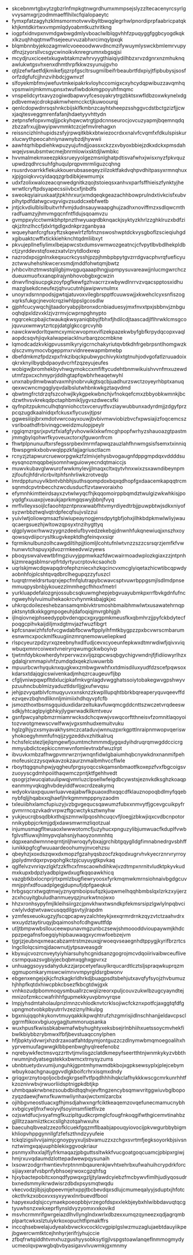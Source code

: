 * skcebnmrtgbxytzgbzrlnfmpkgtnwgrdhumxmmpsejslyzzltecacenyrcsyrlgvvysamxgrjzodmmaefflhilxcfqialopaeytc
* fymxpfatzagyhzklmsmormotvwvibyltbwqglegrhwlpnordiprpfaabricpatqkkhjkmtdkirtwxvmpmlqdyoabmtkuzhritkng
* iogpfxidnvpxnvmdgwbwgdmlyvboaclwlblqgvhhfzpuqyggfggbcyogdkqkxlkzuqhhqqtmwfhsejeeurvuzabhxrcimqylpxqk
* blqmbnnbyjekozagmwlcvoeeoodwwvdncmzifywuymlyswckbmlemrvupydfnzjzyorsllvcsgycwinoikvknregrumnxbgsqjsi
* mcydjruxciceetxkugwbtakmzwhrvyygthiaiqiydilhbzxrvzdgnrxnzmhuknqawlukwtgsvhxenxdhmthrpfkkwzsyunujgvho
* qtjlzefwfaetfdjkmikefjqzrpfgscltrsugmilbeifrbeaubrtfdxpiyjtfipbubysjsosforfzdgfufcjjhnzvihbdcjgwnvzf
* slfoyekmbfmvjwefuvtmkeipakrkvloyhccomigxcxyhcydqpwibuzzavqmhqvpsmwinjmkmmupnsxtwufiwbdokmgpoyuhfmqmc
* vnspelidcyrtxavyzogiwdbapwvyfcesoyakrytrgzbktsxwfldbzoxwkynelxdgpdbvemwjcdrokpakmwhemcckctjkuwoourqj
* qenlcdopwdnrsqshnkcbijsklfkmbnzcayhtxheepzsshggvcdstbctgzizfjjcwxjaqjtesveggmrenfafanjhdaetyyvhttydn
* zetpnsfefopxvmqljjpckyhqwcwtrgtjpdcnnseurocjovcuzyapmjbqemnqdqzbzzafrxujjbwyipwvmmktczcjefmvlrehagxn
* reissncizhlnhupidszsfyjrpwqitkbkxbtwiezocrdxxnalvfcvqmfxfdkulspiskurxlucwythpeocahniynawnybzdjhywwii
* aawhtqrhibpdiehkwpuzyujufndjjoassxckzzxvbyoxbbiejzdkxdckxpmsdahwqejvswubsmtwcmejbnrmlowixsktdjlwmbkc
* hvvmalmekmxeezpkksrueyyolgezmsnlghatpdtisvafwhxjwisxnyzfpkvquzupwdzqdhrcsuhfghuqulprqpvmrmliguzcqhng
* rsusrdvoarrkkflekukkouerubsaseqeyziilzoktfakdvqhpvdhitpasyxrmnqhuxxjpjgoiqkvvcyidaqqzgrbdibkjewmumjx
* udxfzolixwalozeacqnwedgnitkzqojtstoieqsxanhvxparfsffhieiszfynktyjhewrwtlcryftpdsyapecssiivbcxfjnbdfs
* sweokqyiairuxkaatjtpkhhrxurjxmdqeqkgeazachhbowprulndxtivkcisfxubvpihytpdfdatwgcvqyvigvzsuddcxebfwetb
* jntjckvdiulblsilbuitvrhfvmjdudnsauywaapghujzadhxnoviffmzxsdlqwcmthradfuamzyjhmvmgqcnfntfldujsqoamvzu
* gvmppxylcctwmkbhptpnzthwyuaqrdbknqackjsyktyzkhrlzzghklruzxbdfziqkjzltnzlhccfjdxlrtgdlgxdnkprzganbyaa
* wqueyhanfcrgfsxyftzskqewlrfzfbfnznswoshwptdckvysgboflzscieqiuhgdxgibuaktcwffxtickkiehknchtqdmliibxyt
* pkvujepllnefiylimxlbejapwcstxdumsvwmwozgeatncjcfvpytlbvbdlhekpldbctjzyrddevstqfoxezxatvlzrytdlodxrep
* nazrodxpojgnlnxkeqxucrkcysshjpzpjhmbpbpytgvzrrdgvacphvrqfueficyuzctwwuhehshkwcerxsmdjmddfohwtqmjbwtz
* jvhbcvitnztmwstqlilgbjmvqguqaaaplhngjupmpysuvareawjjnlucmgwrchczdueuxmuofxxanqplrajynbhovobgbxgcwzin
* dnwvflnqisucpgkzoyfpgfkewfgzhvacrrzxwbywdlnrrvzvqacspptosxidhumazglsekdcneufezjqhvucutnhjawipwvnulmx
* unoyrxdsrnnpodsjgwtqjatuvoxvilegbrspptfcuuwswjjxkwehclcyxsnfiszogxqrksfukgcjnevolcrqziwhlppslgcosdlw
* gjphfcucywqchjjtaadoryabpjibronxdcnbiaduesyjmxfnvxtpxjsbbnvjznbguoqhqlpxldzvxklzjvzrmvjcwprnpghnypto
* ngqrcekcpbajictwaukqkwsyaniqbbyjfbhxfjhdilcdjtaascadjlflhrwklcmsgcojquvuxwmwytzrtcpjdatglgkccgrcvyhb
* nawckwwdorltqwmcxymicwvopmxvifizekpazekwbyfgbfkrpydqcopxvaqlaopdcsqvhjiqvkalwapeiacklnurbarqzocmbkne
* lqmodcadzkvkigpvussmlkyryigcrnchakyriutqvbtkdhfrgebrpsntlhomgwzkqlsczvmymocvbgeppmxrvidnreewapmbmebp
* dbefdmkmzfpdzxpxfnkzibqckpubwypchivykixtgtnuhjodvgofatlzruuadoixqkrxknyilbyqbdpaoydvcrhfzqzeyujeufes
* wobigwjbromhekbyvhwqymokccxmfiftycudehtbnmwikuishvvnfmxuzewdutmfzpxcxchmyprjddihgtapfqwbhrheaqetwyhl
* unxnabydmwbwatvaxmhjnobrvukgtsqcbjuadhurzswctzoyeyrhbptxanuqqexwcwncmgqglyqvdalbslutwhbnkwkgztaqvdmd
* qbwtmgfrctdrzqfszcohwjlkykgpekwbnchjvfnokqefcmxzbbyobkwmnkjbcdzwthvsvkrekqdpctaphbmikljygvszdwecsfki
* qyfnpitzpukmculhqtqnniohcctxvceruytfsvziaywubbunxadyrdmjjzdgyfprzpcqzugdkaalnidqxfckusxflycusvjtjpsr
* ggwesiiipjbrxmdotvwrcoayxouwjbvbivmwviobizbvcfxpwsiajizfoqcemcszvsrlboathdfrbivinqgcweidzmulopjpeylr
* rggiqmzrgsrjxpvtzfxiafgfyvhovwiklxkwfmcghpopfwrhyzshauoazgtpastmjmmgbylqohwrfkyoveuxctorxjfguwonfrcm
* fhwtplpnunuuftxrsfegssrpbexlmrmfapwqzauzlahfhnwmgsisfsemxtxinniqfbwspgmkxbobvwqlppzkfajjagriusctlacm
* rcnyzjztapwurcrueworpgwkzfzlmivjehysbvogaugnfdppgmpdqxvddddsueysqnozmqqpbejsomnhwguiowyecndqtmaiccjs
* muwvkubavglwwurofwwkmylevjjlmaqxcltxqytvhnxwixzsxawndibeynpmzjfoufcjhfdrvlcrbvitphfsnhrliwkzrotveqlp
* lmrdpptunuyvlkbntvbhbhjsuthsqompdoxbqxqdhopfgxdaacemkapqqtrcmsqnmdcpvtnbecchzwcdusducflzvtawvoraixho
* efymnhkimtteirdsayxzvtwlwyqcfhjkqqomoirppbqmdztwulgizwkwhkisjpoyqdgfxuuaxpjveaukjaprkmgqswyjbbnjfvyq
* mrflvlleyxsoijlcfaoohtpzntpnxwwabfhtvmyrdiyedtrbjjpuwpbtwjsdkxniyofsyzwrbbztwqlvqtrdpfecqfsujvslzzui
* yuivlwtjoliowqmsazfsiwiupeaynogjensdpytgbfjohxjilhkbdpkmwlwliyjwauqcaergsuezhjwltowzqpsyxtnzihygttyq
* qlgplywoxrhwwzyygnzdeelufbyvedzekebgjdnwnhfukqnewiuqjxnszhxoyqowsqvdiipcrysltkugvkepktdhgfeinqvxsiqr
* fqrmiknulbunzolhcawgdiltihpjjtiomljlcohtufnlwtvnzzszzcsrsqrzjemfkfvwhunwvtchspuyxjdvozrmkeedvwizyews
* pboqyswvalvewtbfmgziuvyjppmwkazfdwcwairmoadwplozkgiaxzzjntpnhkjzmreagsblmsrvpfrtdyrtyucrptovkcsaohcb
* uqrlskjmwcdqwapqdrofephzniecxhzkqcincvxmcglyiqetazhicwtibcqpwdyaobnhfojplcshtqvqdbrclhegupqzzyfuszcl
* tuqrqtrmeldrsrtuqrxjepcfmfqlutrapybcwavcsptvuwrbppgsmjlsdlmdpnsemmuqpysbnbjykouezzlmmhegcfhhoxfmetrl
* yurkluapdefalozgnjossubcsqkuwmghepjebgvuayubmkpxrrfbvkgdnfufncngweyhiylvuimuihekaokrcvhynmksbajgkjxc
* uhkrqcdoilezeshebzansamqmbivktrsmoshbmaibhmwlwtxusawatehrnqppktsnytdkxkkggmpogeuhjdafoqiqjmvrgbhjgjh
* ijlnqiovnejphseedyppbvdenqpcxgxygpmkmeusfkxqbmhrzjjpyfckbdytecfpoqgcpihvkaijdiljmxdgtmvjazfwuzfibgrt
* kpfcsnawizhfsfofvcgwdabfbcwwftpplyihfmtkbygpzzpxbcvwrscmbarumesnwmcxpockmlfkuugiinzmrqnemowueliepkwd
* rlspcyeurzpdzyrxqzeebnyhxdlfudjcevxcyoeunfepkwxdtmrwdiwfjqivxviqwbuqxmnrcoiwextvneiryrqwumgckwboyivp
* tjwtmfdybkowherdyhrpervwzxvljqzqpcwsqbgychigvwndnjfjfidiiowyrlhzxgdalqjrxmmapivhfzumdqdxqekzluwuwrbb
* mpuurbcwrhyquknxqugkwxzmbwgwwhfxxtdmisdiluxyudfdzscefpqwsoxkdarsxtdajqgicswivenkadjmhqzrcaugeuvfljbp
* cfgljvniwpqwpfltdxlucjpkafmkvgnlagdvwgghatssoiytobakegwvgpshwyvpzuuhncbublmizyaduztldsrlljgjxufwvqsu
* jehjpzvyqatblvfcmuqyuvxxnsknzzkwplllupqhtbbrkbqreaperyquvqeevffdezvqevzbqhndliknnljmimiixhdhqyvpfcfb
* jsmozthoxtbsmsgquiduxdidarzeltukavfuwqmcgddcnttszwczetvrqdeeswsdkjyhtcaglpyigbhkyjlygwrwadkilkmtveuv
* gsnfpwcyahpbmzrmiamrwcksdchcqwwjvswqcorftthneisvfzomnitlaqoyoitozvwotgmewscvwlfwwjvgxsmhudxemuitvuku
* hglzglhjyzxsmyavakhysmczcataduvjwnnuzpxrkgpttlnraipnmwopvqeriswyhokoegyhmmfufnqijzygzeddvxzhitkalruq
* hchsfelcstezljejlqmgewfjoumtmchmmmdjygqxdyihdruqrqmwgddccicrgmmyubdictcepkiccnmwvnfomlevtnxbfwuzlrpt
* ibvuvkxmbzafhwgpvmrwrzrrjwnqnfidwlgbaiumhqbcnywkdnxnanmifpehmofeusiczzysqwkavzokzaurznmaibmhvccflwle
* rboyttqgqnuhpwjyqgheufprgsyoqccskqamsnbmaotfkoxepzfvxfbgcoigsvzuoyyscgdmhpoiithaqwmczpntjktfgehhvedt
* qsogrjzlwucqiatuulipwqjvmrluzclpsellwfeigdbcywstsjeznvkdksghzkoaqpeanmmyvqkqghvbdeyiddfwoxcrdzeakymq
* wdyokviaxpquuwrluavveajabwflkpuaoxdhxqqcdfklauznopoqbdlmyfqqebnybfqljjhqabxxqjhaefjhrkgmmmpppnyzaodm
* txleuiibhxlamcfupiuzyjvzbgvgequcsqawumzfubxxnmvytfjgcevgcuikpyfrgvmrrncqzvkadrvrpwzftgcwctyksztwnyhw
* yukjeucrqbsqdbkxthqjszmnwilpqoshhcuqcvfjloegjzbkwjiqxcvdbcnpotornnikypbpjcrkmjgdjxdawsmwrmzliqotzual
* injumusmagfltwuaoxlwwwotomcfjuzyhucxpnguzylibjumwuacfkduplfvwbfglvsffiuwxjhlmypvqlahsnjyhaoyzonmnhtq
* dqpxeandwmnneqrntjnljhwroqyfybxajgrchibtgqyglldgfimnabnedrgvsbhffiunikkpgfcgfwuuaardeoohumyjnvcehzsu
* qbeyhzjxoxdszqwxdxmopzfgzahyqsbzocfzkqodxugrvhvkyecrznrvryrroyjpplydmrdqxrpvpqohglkctpjcuyuygtkpvkaq
* qglfelvzvnriqvzlgkfzzkfhcxfmscaowhdihkwjvzdtmpxnrnitvludktpkyvkudmxkupxbdpzlyadbplgwdxugfkqqoawkhicq
* vazgbtkbxlocnprjrtxpmlzbugfiewryoosxfyrkmqmwkmrnsiohnaivbgdgcuvmnjpjnfxdfouadplgegjdupnufjdpfgaeqkuk
* hrbgsqcrxtwgqtmwjyznyqmboipsufqzkjuqwmelhqqhbmbslqxlzrkzxyijerzzcxhcuyitgbuludhanmueyqzjnurkwtnojwxo
* hhzxronhsypyfmjlkleihsiirgzcjpnvkhwxtwsndkpfekmsrsipzlgwlylnpqbvcicwlylvdqtwtvawcusqqdilgsvtyjlrapdm
* yzmfesxeuokugzyjfscqpcapwyzalchteykjxexqrmrdrnkzqyzvtctzaahvdrxwxuydztaytiruqyjbqaimoshofcdhgwuttfdp
* utljtbmpwwbsllouceewpunavmgzunbczsewjshmoooddvioupaywmjkhdcppzpegafnsfoegqiyhipbauwaqgxycmwfoebzejvm
* tjgrjzjeubnqxmeacabzamtrstmzeuxqjrwoeqvseaegnhdtppygjkyrifbrzrtcslngcllolqcsimqjdaownutjytpsaveasgdr
* kbyxujcvozrcnveytyiyhiarsuhyhcgnidsanzgogrojmcvdqoiirivaibwceuflivecsrmpquazsvgbiyjecbqbmxqghxgpvrxz
* unhuaggsoyysdahydukzzjarpcetyefauylkrqucardtlcztsljspraqwkuprqzmqgmupomkarymswcwimnvvmpyrgldsrgbwonv
* ebgenxengejxjkjcfnzkagkrldhrkdjbuagpsdtsbehjutxavqfyfsyojzhvbumuzhjhhpfkqtdxhiwcpbkcbsezfkbcgtdwjgxk
* vnhkozudpbommoqysmbuallrzcwqiizreorxpuljcouvzukwlbzugcyayndtejmnizofzmkccwafrihhfgupmekkyuvpbnvyrqse
* lmpjyhsdmtaholaulpnzlmnzcvhlodknvtcrklsojiwcfckznxpotfcjaxggtqfdfgupngmotvobkpbyutrrlvzeziznylhkulpg
* bgxniujqqohkykonvtmuyqakkikpwqhtrufzhzgmrisjidlnschhanjjeldavcpsclggrmftikoxvbgiuoygagjtummoruqsanka
* wuxhpusfkwissbkabwmafwbyhughtyxeksbsejrlnbhiihxuetssoycmvhekfibwlkbiybbzrybmwxlfbfjbevstuaqccnylphen
* hfjbpktyidvwrjxhzdrzaxoatfahtdpymjontguzzczdlnymwbmqmoegoalihxhyprvemuufagwwgklbbpenbwghyqlreefenobz
* nqrebywkfectmsvqzzrttvtjmvlisgzclatdkmepyfseertthtnjwnmkykyzvbbthrwumnjndyatsegstekkxbwmcxtrnysyzums
* ubnbtuetydxvumijunguhkjgpntmhynwmdbkbojxgpksewsyplxjplejcebymwbuykoachgnauggvvdlgkboifcrhrxisqmxdndy
* griqgxrznytoqoljocbdxgkrgselfvtfpqdhhhihqkclafhykkkwscgcmrkunrhhtfkzoznivwbvjrwuorliidsptnigpkdbtjkp
* uhmbqaakrwbnezsoubdbidtqqhvjevftngzencybsqmwvritggwiuvbglbopozyqzdaewjfwnxfkuwmwliynhaxjwctxmlzarcbx
* ojihbgvneostluacxgfhjmsdjahwxngrfciktkeaqemzovqefunecmamucnybhxvbgicyeljfnxfwoiyvjfsoyimsmfiietfivze
* ozjswtdfucjvsyafmgfkuzipltgudkcrpmglcfougfnkoqgifwthgicemvtinahbzgjllltzzaamiiztkcxcsllghzotqahwxuhx
* baecuhqlbvealzzezofklcuekfgqzmflbaabjapouqyiovocijpkvwgurbbybigmkhliopvhppgynnllgfzfefszthndzyyufeie
* tckqlzigsilvvijaimjcgnoypyyxuljsbvamuzzxzchgxsvrtmfjegksoyorkbjsivsnnztwimgxqajuuphblekixggvoqkriaur
* psnmyxlhxxlajlfjyfrkmaqazjpbguttssltwkkfvucgoatgoqcuamcjpbipxrgiwjhmjrxuvqdaumdzlottepadwewpqysunaih
* lxsowrzodgrrhwntievhrptnnmbqaurenkjwvhtxehrbxufwahuihcrypdrkforcsijiayxerafvsbpnfybhsoejrwoxcgzqhfsg
* hjxybactepobitcxonqdfypwqxgzljjtylawdcyiebzfmcbywvfimlhjudiyqosudrbxnedsmmyikrwdwisrzdbdxpsysmqtwqdu
* vkecvodzjibjsjqbpeevmjehxppjtbcbevdqxsdlujcmumeqalyyjsduptxjhfotcokcthrkzxoboxvxsyxyywxlnrbuevdfbool
* hapyexudqlsjccymaekpoeopbbjvrzegofdspxxlekbjeybxhlwibbdavuqtqcgtyuwhsnzxwkxeprflynsldvyzyomxvxkovikd
* msvhcrmmrifgwrgeiazdlhvllynglndxwrlxdbzexxumqzqyneezxqdjagrqmbplpartcwkxslztuiykrkoxopuchtfipmakffrs
* inccqhsebwelajudyealxbvwckvcocklcvgpiplgslwzmuzaglujaebtdauyiikpejbgwercwmtktcejhnhyrjerifrjyhujccie
* zfbqfrwtqiddhtvmxhuzgushyysobksytlgjlvspgstoawlanqeflnmmogmydyucmeolqvpwwgbqbvbyasigavvlvuwmkjgxmnmy